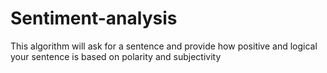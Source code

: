 # Sentiment-analysis
This algorithm will ask for a sentence and provide how positive and logical your sentence is based on polarity and subjectivity
